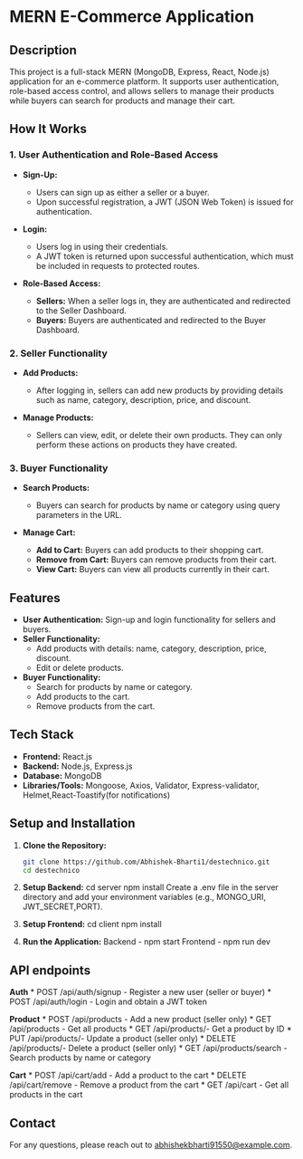 # MERN E-Commerce Application

## Description

This project is a full-stack MERN (MongoDB, Express, React, Node.js) application for an e-commerce platform. It supports user authentication, role-based access control, and allows sellers to manage their products while buyers can search for products and manage their cart.

## How It Works

### **1. User Authentication and Role-Based Access**

- **Sign-Up:**
  - Users can sign up as either a seller or a buyer.
  - Upon successful registration, a JWT (JSON Web Token) is issued for authentication.

- **Login:**
  - Users log in using their credentials.
  - A JWT token is returned upon successful authentication, which must be included in requests to protected routes.

- **Role-Based Access:**
  - **Sellers:** When a seller logs in, they are authenticated and redirected to the Seller Dashboard.
  - **Buyers:** Buyers are authenticated and redirected to the Buyer Dashboard.

### **2. Seller Functionality**

- **Add Products:**
  - After logging in, sellers can add new products by providing details such as name, category, description, price, and discount.

- **Manage Products:**
  - Sellers can view, edit, or delete their own products. They can only perform these actions on products they have created.

### **3. Buyer Functionality**

- **Search Products:**
  - Buyers can search for products by name or category using query parameters in the URL.

- **Manage Cart:**
  - **Add to Cart:** Buyers can add products to their shopping cart.
  - **Remove from Cart:** Buyers can remove products from their cart.
  - **View Cart:** Buyers can view all products currently in their cart.
## Features

- **User Authentication:** Sign-up and login functionality for sellers and buyers.
- **Seller Functionality:**
  - Add products with details: name, category, description, price, discount.
  - Edit or delete products.
- **Buyer Functionality:**
  - Search for products by name or category.
  - Add products to the cart.
  - Remove products from the cart.

## Tech Stack

- **Frontend:** React.js
- **Backend:** Node.js, Express.js
- **Database:** MongoDB
- **Libraries/Tools:** Mongoose, Axios, Validator, Express-validator, Helmet,React-Toastify(for notifications)


## Setup and Installation

1. **Clone the Repository:**

   ```bash
   git clone https://github.com/Abhishek-Bharti1/destechnico.git
   cd destechnico
   
2. **Setup Backend:**
    cd server
    npm install
   Create a .env file in the server directory and add your environment variables (e.g., MONGO_URI, JWT_SECRET,PORT).

3. **Setup Frontend:**
   cd client
   npm install
   
5. **Run the Application:**
    Backend - npm start
    Frontend - npm run dev

## API endpoints

   **Auth**
     * POST /api/auth/signup - Register a new user (seller or buyer) 
     * POST /api/auth/login - Login and obtain a JWT token

   **Product**
    * POST /api/products - Add a new product (seller only)
    * GET /api/products - Get all products
    * GET /api/products/- Get a product by ID
    * PUT /api/products/- Update a product (seller only)
    * DELETE /api/products/- Delete a product (seller only)
    * GET /api/products/search - Search products by name or category

  **Cart**
    * POST /api/cart/add - Add a product to the cart
    * DELETE /api/cart/remove - Remove a product from the cart
    * GET /api/cart - Get all products in the cart

## Contact
For any questions, please reach out to abhishekbharti91550@example.com.

